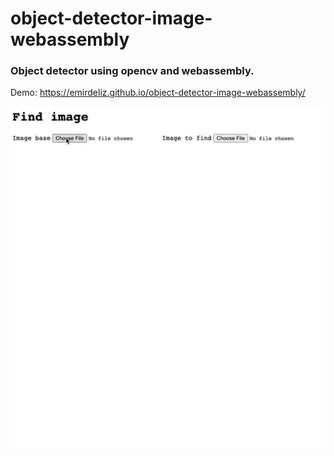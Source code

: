 # object-detector-image-webassembly

### Object detector using opencv and webassembly.

Demo: https://emirdeliz.github.io/object-detector-image-webassembly/

<img src="https://raw.githubusercontent.com/emirdeliz/object-detector-image-webassembly/master/docs/demo.gif" width="700" height="auto" alt="Object Detector - example"/>
